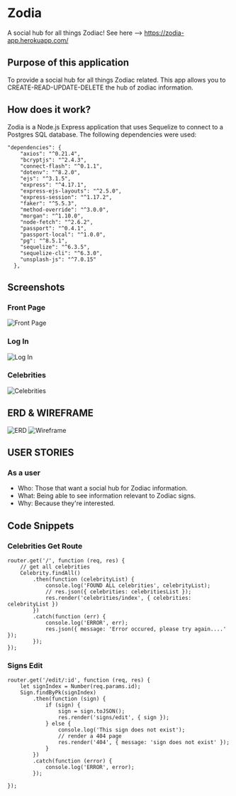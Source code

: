 # Zodia
A social hub for all things Zodiac!  See here --> https://zodia-app.herokuapp.com/

## Purpose of this application
To provide a social hub for all things Zodiac related.  This app allows you to CREATE-READ-UPDATE-DELETE the hub of zodiac information.

## How does it work?
Zodia is a Node.js Express application that uses Sequelize to connect to a Postgres SQL database.  The following dependencies were used:
```
"dependencies": {
    "axios": "^0.21.4",
    "bcryptjs": "^2.4.3",
    "connect-flash": "^0.1.1",
    "dotenv": "^8.2.0",
    "ejs": "^3.1.5",
    "express": "^4.17.1",
    "express-ejs-layouts": "^2.5.0",
    "express-session": "^1.17.2",
    "faker": "^5.5.3",
    "method-override": "^3.0.0",
    "morgan": "^1.10.0",
    "node-fetch": "^2.6.2",
    "passport": "^0.4.1",
    "passport-local": "^1.0.0",
    "pg": "^8.5.1",
    "sequelize": "^6.3.5",
    "sequelize-cli": "^6.3.0",
    "unsplash-js": "^7.0.15"
  }, 
  ```

## Screenshots
### Front Page
![Front Page](./img/zodia-front-page.png)
### Log In
![Log In](./img/zodia-log-in.png)
### Celebrities
![Celebrities](./img/zodia-celebrities.png)

## ERD & WIREFRAME
![ERD](./img/zodia_erd.png)
![Wireframe](./img/wireframe2.png)

## USER STORIES
### As a user
- Who: Those that want a social hub for Zodiac information.
- What: Being able to see information relevant to Zodiac signs.
- Why: Because they're interested.

## Code Snippets
### Celebrities Get Route
```
router.get('/', function (req, res) {
    // get all celebrities
    Celebrity.findAll()
        .then(function (celebrityList) {
            console.log('FOUND ALL celebrities', celebrityList);
            // res.json({ celebrities: celebritiesList });
            res.render('celebrities/index', { celebrities: celebrityList })
        })
        .catch(function (err) {
            console.log('ERROR', err);
            res.json({ message: 'Error occured, please try again....' });
        });
});
```
### Signs Edit
```
router.get('/edit/:id', function (req, res) {
    let signIndex = Number(req.params.id);
    Sign.findByPk(signIndex)
        .then(function (sign) {
            if (sign) {
                sign = sign.toJSON();
                res.render('signs/edit', { sign });
            } else {
                console.log('This sign does not exist');
                // render a 404 page
                res.render('404', { message: 'sign does not exist' });
            }
        })
        .catch(function (error) {
            console.log('ERROR', error);
        });

});
```
